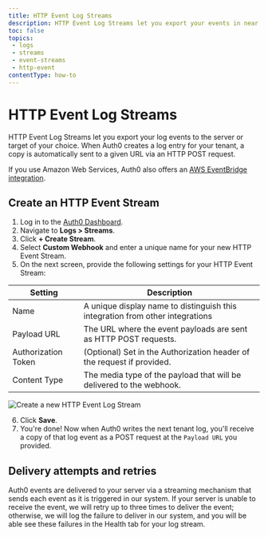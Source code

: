 ```yaml
---
title: HTTP Event Log Streams
description: HTTP Event Log Streams let you export your events in near real-time to your own server.
toc: false
topics:
 - logs
 - streams
 - event-streams
 - http-event
contentType: how-to
---
```


# HTTP Event Log Streams

HTTP Event Log Streams let you export your log events to the server or target of your choice. When Auth0 creates a log entry for your tenant, a copy is automatically sent to a given URL via an HTTP POST request.

If you use Amazon Web Services, Auth0 also offers an [AWS EventBridge integration](/integrations/aws-eventbridge).

## Create an HTTP Event Stream

1. Log in to the [Auth0 Dashboard](${manage_url}).
2. Navigate to **Logs > Streams**.
3. Click **+ Create Stream**.
4. Select **Custom Webhook** and enter a unique name for your new HTTP Event Stream.
5. On the next screen, provide the following settings for your HTTP Event Stream:

| Setting | Description |
|---------|-------------|
| Name | A unique display name to distinguish this integration from other integrations |
| Payload URL | The URL where the event payloads are sent as HTTP POST requests. |
| Authorization Token | (Optional) Set in the Authorization header of the request if provided. |
| Content Type | The media type of the payload that will be delivered to the webhook. |

![Create a new HTTP Event Log Stream](/media/articles/logs/http-event-stream.png)

6. Click **Save**.
7. You're done! Now when Auth0 writes the next tenant log, you'll receive a copy of that log event as a POST request at the `Payload URL` you provided.

## Delivery attempts and retries

Auth0 events are delivered to your server via a streaming mechanism that sends each event as it is triggered in our system. If your server is unable to receive the event, we will retry up to three times to deliver the event; otherwise, we will log the failure to deliver in our system, and you will be able see these failures in the Health tab for your log stream.


